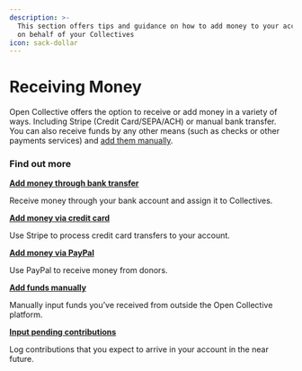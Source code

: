 ```yaml
---
description: >-
  This section offers tips and guidance on how to add money to your account or
  on behalf of your Collectives
icon: sack-dollar
---
```


# Receiving Money

Open Collective offers the option to receive or add money in a variety of ways. Including Stripe (Credit Card/SEPA/ACH) or manual bank transfer. You can also receive funds by any other means (such as checks or other payments services) and [add them manually](adding-funds-manually.md).

### Find out more

[**Add money through bank transfer**](bank-transfers.md)

Receive money through your bank account and assign it to Collectives.

[**Add money via credit card**](stripe.md)

Use Stripe to process credit card transfers to your account.

[**Add money via PayPal**](paypal.md)

Use PayPal to receive money from donors.

[**Add funds manually**](adding-funds-manually.md)

Manually input funds you’ve received from outside the Open Collective platform.&#x20;

[**Input pending contributions**](expected-funds.md)

Log contributions that you expect to arrive in your account in the near future.

